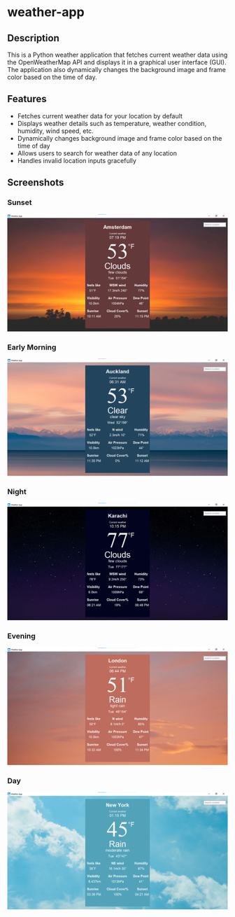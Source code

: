 # weather-app
## Description
This is a Python weather application that fetches current weather data using the OpenWeatherMap API and displays it in a graphical user interface (GUI). The application also dynamically changes the background image and frame color based on the time of day.

## Features
- Fetches current weather data for your location by default
- Displays weather details such as temperature, weather condition, humidity, wind speed, etc.
- Dynamically changes background image and frame color based on the time of day
- Allows users to search for weather data of any location
- Handles invalid location inputs gracefully
  
 ## Screenshots
 ### Sunset
![Amsterdam sunset ](https://github.com/Tooba-Farooq/weather-app/blob/main/Screenshots/Amsterdam.png)

 ### Early Morning
![Auckland Early Morning ](https://github.com/Tooba-Farooq/weather-app/blob/main/Screenshots/Auckland.png)

 ### Night
![Karachi night](https://github.com/Tooba-Farooq/weather-app/blob/main/Screenshots/Karachi.png)

 ### Evening
![London Evening](https://github.com/Tooba-Farooq/weather-app/blob/main/Screenshots/London.png)

 ### Day
![NewYork Day](https://github.com/Tooba-Farooq/weather-app/blob/main/Screenshots/New%20York.png)

